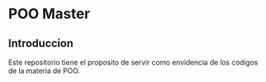 # POO Master

## Introduccion

Este repositorio tiene el proposito de servir como envidencia de los codigos de la materia de POO.